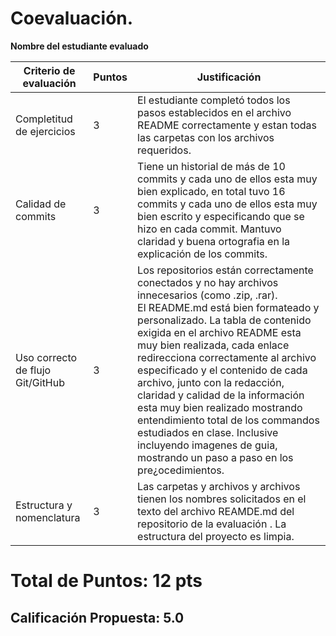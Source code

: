 # **Coevaluación.**
**Nombre del estudiante evaluado**

| **Criterio de evaluación** | **Puntos** | **Justificación** |
|---|---|---|
| Completitud de ejercicios | 3 | El estudiante completó todos los pasos establecidos en el archivo README correctamente y estan todas las carpetas con los archivos requeridos. |
| Calidad de commits | 3 | Tiene un historial de más de 10 commits y cada uno de ellos esta muy bien explicado, en total tuvo 16 commits y cada uno de ellos esta muy bien escrito y especificando que se hizo en cada commit. Mantuvo claridad y buena ortografia en la explicación de los commits. |
| Uso correcto de flujo Git/GitHub | 3 | Los repositorios están correctamente conectados y no hay archivos innecesarios (como .zip, .rar). El README.md está bien formateado y personalizado. La tabla de contenido exigida en el archivo README esta muy bien realizada, cada enlace redirecciona correctamente al archivo especificado y el contenido de cada archivo, junto con la redacción, claridad y calidad de la información esta muy bien realizado mostrando entendimiento total de los commandos estudiados en clase. Inclusive incluyendo imagenes de guia, mostrando un paso a paso en los pre¿ocedimientos.|
| Estructura y nomenclatura | 3 | Las carpetas y archivos y archivos tienen los nombres solicitados en el texto del archivo REAMDE.md del repositorio de la evaluación . La estructura del proyecto es limpia. |

# **Total de Puntos:** 12 pts
## Calificación Propuesta: 5.0
